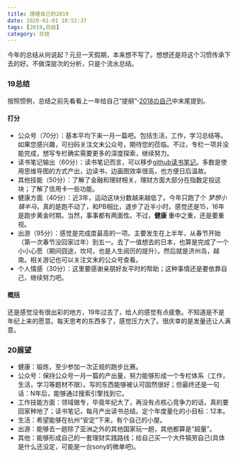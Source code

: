 ```yaml
---
title: 理理自己的2019
date: 2020-01-01 18:52:37
tags: [2019,总结]
category: 总结
---
```

今年的总结从何说起？元旦一天假期，本来想不写了。想想还是将这个习惯传承下去的好。不做深层次的分析，只是个流水总结。

### 19总结
按照惯例，总结之前先看看上一年给自己“提纲”-[2018の自己](http://alanzhang.me/2019/01/01/2018%E3%81%AE%E8%87%AA%E5%B7%B1/#more)中末尾提到。

<!--more-->

#### 打分
+ 公众号（70分）：基本平均下来一月一篇吧。包括生活，工作，学习总结等。如果您感兴趣，可扫码关注文末公众号，期待您的莅临。不过，专栏一项并没能完成，想写专栏确实需要更多的深度探索，继续努力。
+ 读书笔记输出（60分）：读书笔记而言，可以移步[github读书笔记](https://github.com/alanzhang211/books)。多数是使用思维导图的方式产出，边读书，边画图效率很高，也方便日后温故。
+ 其他技能（50分）：了解了金融和理财相关，理财方面大部分在指数定投这块；了解了信用卡一些功能。
+ 健康方面（40分）：近3年，运动这块分数越来越低了。今年只跑了个 *梦想小镇半马*，真的是跑不动了，和PB相比，退步了近半小时。感觉还是15，16年是跑步黄金时期。当然，事事都有两面性。不过，**健康** 重中之重，还是要重视。
+ 出游（95分）：感觉是完成度最高的一项。主要发生在上半年，从春节开始（第一次春节没回家过年）到五一。去了一值想去的日本，也算是完成了一个小小心愿（期间囧途，坎坷，也是人生阅历的提升）。然后就是济州岛，越南。相关游记也可以关注文末的公众号查看。
+ 个人情感（30分）：这里要感谢亲朋好友平时的帮助；这种事情还是要依靠自己，继续努力吧。

#### 概括
还是感觉没有很出彩的地方，19年过去了，给人的感觉有点疲惫。不知道是不是年纪上来的愿意。每天思考的东西多了，感觉压力大了。很庆幸的是发量还让人满意。

### 20展望
+ 健康：锻炼，至少参加一次正规的跑步比赛。
+ 公众号：保持公众号一月一篇的产出量，努力能够形成一个专栏体系（工作，生活，学习等题材不限）。写的东西能够被认可固然很好；但最终还是一句话：N年后，能够通过搜索引擎找到它。
+ 工作技能方面：领域做专，毕竟年纪大了，再没有点核心竞争力的话，真的要回家种地了；读书笔记，每月产出读书总结。定个年度量化的小目标：12本。
+ 生活：希望能够在杭州“安定”下来，有个自己的小屋。
+ 出游：能够去一趟除了亚洲之外的其他国家玩一趟，其他都算是“超量”。
+ 其他：能够形成自己的一套理财实践路线；给自己买一个大件犒劳自己(具体是什么还没定，可能是一台sony的微单吧)。
